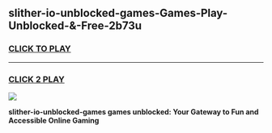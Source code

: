 
## slither-io-unblocked-games-Games-Play-Unblocked-&-Free-2b73u
<h3>
<a href="https://premium76.site?title=slither-io-unblocked-games&ref=24A">CLICK TO PLAY</a></h3>
<hr>

<h3>
<a href="https://premium76.site?title=slither-io-unblocked-games&ref=24A">CLICK 2 PLAY</a>
  
</h3>

<a href="https://premium76.site?title=slither-io-unblocked-games&ref=24A"><img src="https://clearcache.store/games.png"></a>


**slither-io-unblocked-games games unblocked: Your Gateway to Fun and Accessible Online Gaming**
